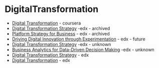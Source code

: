 # DigitalTransformation


* [Digital Transformation](https://www.coursera.org/learn/bcg-uva-darden-digital-transformation/home/welcome) - coursera
* [Digital Transformation Strategy](https://courses.edx.org/courses/course-v1:BUx+QD501x+2T2017/course/) -edx - archived
* [Platform Strategy for Business](https://courses.edx.org/courses/course-v1:BUx+QD505x+2T2017/course/) - edx - archived
* [Driving Digital Innovation through Experimentation](https://www.edx.org/course/driving-digital-innovation-through-experimentation) - edx - future
* [Digital Transformation Strategy](https://www.edx.org/course/digital-transformation-strategy-2) -edx - unknown
* [Business Analytics for Data-Driven Decision Making](https://www.edx.org/course/business-analytics-data-driven-decision-bux-qd602x-1) -edx - unknown
* [Digital Transformation Strategy](https://www.edx.org/course/digital-transformation-strategy-2) - edx
* [Digital Transformation](https://www.edx.org/professional-certificate/kthx-digital-transformation) - edx
